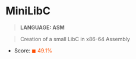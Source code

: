 # MiniLibC

> __LANGUAGE: ASM__

> Creation of a small LibC in x86-64 Assembly

* Score: <span style="color:rgb(255, 80,0)">&#9724; 49.1% </span>
